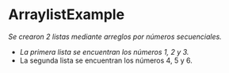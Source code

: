 # ArraylistExample

_Se crearon 2 listas mediante arreglos por números secuenciales._

- _La primera lista se encuentran los números 1, 2 y 3._
- La segunda lista se encuentran los números 4, 5 y 6.
